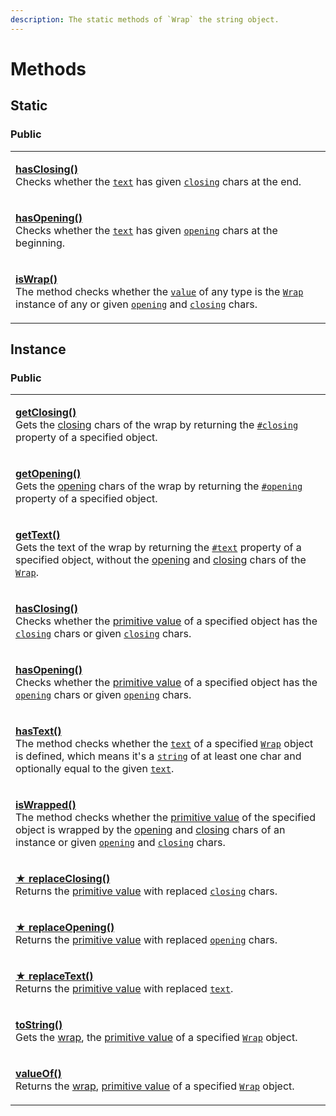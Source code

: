 ```yaml
---
description: The static methods of `Wrap` the string object.
---
```


# Methods

## Static

### Public

|                                                                                                                                                                                                                                                                                                                                                                                                              |
| ------------------------------------------------------------------------------------------------------------------------------------------------------------------------------------------------------------------------------------------------------------------------------------------------------------------------------------------------------------------------------------------------------------ |
| <p><a href="static/hasclosing.md"><strong>hasClosing()</strong></a><strong></strong><br><strong></strong>Checks whether the <a href="static/hasclosing.md#text-string"><code>text</code></a> has given <a href="static/hasclosing.md#closing-string"><code>closing</code></a> chars at the end.</p>                                                                                                          |
| <p><a href="static/hasopening.md"><strong>hasOpening()</strong></a><br>Checks whether the <a href="static/hasopening.md#text-string"><code>text</code></a> has given <a href="static/hasopening.md#opening-string"><code>opening</code></a> chars at the beginning.</p>                                                                                                                                      |
| <p><a href="static/iswrap.md"><strong>isWrap()</strong></a><br>The method checks whether the <a href="static/iswrap.md#value-any"><code>value</code></a> of any type is the <a href="broken-reference"><code>Wrap</code></a> instance of any or given <a href="static/iswrap.md#opening-opening"><code>opening</code></a> and <a href="static/iswrap.md#closing-closing"><code>closing</code></a> chars.</p> |

## Instance

### Public

|                                                                                                                                                                                                                                                                                                                                                                                                                                                                                                                                             |
| ------------------------------------------------------------------------------------------------------------------------------------------------------------------------------------------------------------------------------------------------------------------------------------------------------------------------------------------------------------------------------------------------------------------------------------------------------------------------------------------------------------------------------------------- |
| <p><strong></strong><a href="instance/getclosing.md"><strong>getClosing()</strong></a><br>Gets the <a href="../../getting-started/basic-concepts.md#closing">closing</a> chars of the wrap by returning the <a href="../properties/#closing-closing"><code>#closing</code></a> property of a specified object.</p>                                                                                                                                                                                                                          |
| <p><strong></strong><a href="instance/getopening.md"><strong>getOpening()</strong></a><br>Gets the <a href="../../getting-started/basic-concepts.md#opening">opening</a> chars of the wrap by returning the <a href="../properties/#opening-opening"><code>#opening</code></a> property of a specified object.</p>                                                                                                                                                                                                                          |
| <p><a href="instance/gettext.md"><strong>getText()</strong></a><br>Gets the text of the wrap by returning the <a href="../properties/instance/text.md"><code>#text</code></a> property of a specified object, without the <a href="../accessors/instance/opening.md">opening</a> and <a href="../accessors/instance/closing.md">closing</a> chars of the <a href="../overview.md"><code>Wrap</code></a>.</p>                                                                                                                                |
| <p><strong></strong><a href="instance/hasclosing.md"><strong>hasClosing()</strong></a><br>Checks whether the <a href="instance/valueof.md">primitive value</a> of a specified object has the <a href="../accessors/instance/closing.md"><code>closing</code></a> chars or given <a href="instance/hasclosing.md#closing-string"><code>closing</code></a> chars.</p>                                                                                                                                                                         |
| <p><a href="instance/hasopening.md"><strong>hasOpening()</strong></a><br>Checks whether the <a href="instance/valueof.md">primitive value</a> of a specified object has the <a href="../accessors/instance/opening.md"><code>opening</code></a> chars or given <a href="instance/hasopening.md#opening-string"><code>opening</code></a> chars.</p>                                                                                                                                                                                          |
| <p><strong></strong><a href="instance/hastext.md"><strong>hasText()</strong></a><br>The method checks whether the <a href="../accessors/instance/text.md"><code>text</code></a> of a specified <a href="broken-reference"><code>Wrap</code></a> object is defined, which means it's a <a href="https://developer.mozilla.org/en-US/docs/Web/JavaScript/Reference/Global_Objects/String"><code>string</code></a> of at least one char and optionally equal to the given <a href="instance/hastext.md#text-string"><code>text</code></a>.</p> |
| <p><a href="instance/iswrapped.md"><strong>isWrapped()</strong></a><br>The method checks whether the <a href="instance/valueof.md">primitive value</a> of the specified object is wrapped by the <a href="../accessors/instance/opening.md">opening</a> and <a href="../accessors/instance/closing.md">closing</a> chars of an instance or given <a href="instance/iswrapped.md#opening-string-this.-opening"><code>opening</code></a> and <a href="instance/iswrapped.md#closing-string-this.-closing"><code>closing</code></a> chars.</p> |
| <p><strong></strong><a href="instance/replaceclosing.md"><strong>★ replaceClosing()</strong></a><br>Returns the <a href="instance/valueof.md">primitive value</a> with replaced <a href="../accessors/instance/closing.md"><code>closing</code></a> chars.</p>                                                                                                                                                                                                                                                                              |
| <p><strong></strong><a href="instance/replaceopening.md"><strong>★ replaceOpening()</strong></a><br>Returns the <a href="instance/valueof.md">primitive value</a> with replaced <a href="../accessors/instance/opening.md"><code>opening</code></a> chars.</p>                                                                                                                                                                                                                                                                              |
| <p><strong></strong><a href="instance/replacetext.md"><strong>★ replaceText()</strong></a><br>Returns the <a href="instance/valueof.md">primitive value</a> with replaced <a href="../accessors/instance/text.md"><code>text</code></a>.</p>                                                                                                                                                                                                                                                                                                |
| <p><strong></strong><a href="instance/tostring.md"><strong>toString()</strong></a><br>Gets the <a href="../../getting-started/basic-concepts.md#wrap">wrap</a>, the <a href="instance/valueof.md">primitive value</a> of a specified <a href="../overview.md"><code>Wrap</code></a> object.</p>                                                                                                                                                                                                                                             |
| <p><strong></strong><a href="instance/valueof.md"><strong>valueOf()</strong></a><br>Returns the <a href="../../getting-started/basic-concepts.md#wrap">wrap</a>, <a href="https://developer.mozilla.org/en-US/docs/Web/JavaScript/Reference/Global_Objects/String/valueOf">primitive value</a> of a specified <a href="broken-reference"><code>Wrap</code></a> object.</p>                                                                                                                                                                  |
